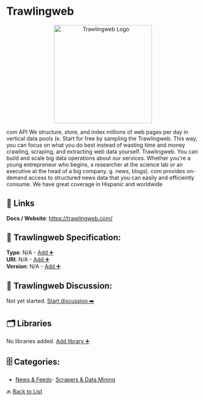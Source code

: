 # Trawlingweb
<p align="center">
    <img width="256" src="https://raw.githubusercontent.com/apis-list/apis-list/main/apis/trawlingweb/logo_256x256.png" alt="Trawlingweb Logo"/>
</p>
com API We structure, store, and index millions of web pages per day in vertical data pools (e.  Start for free by sampling the Trawlingweb. This way, you can focus on what you do best instead of wasting time and money crawling, scraping, and extracting web data yourself. Trawlingweb.  You can build and scale big data operations about our services. Whether you're a young entrepreneur who begins, a researcher at the science lab or an executive at the head of a big company. g.  news, blogs). com provides on-demand access to structured news data that you can easily and efficiently consume.  We have great coverage in Hispanic and worldwide

##  🔗 Links
**Docs / Website**: https://trawlingweb.com/

## 🧬 Trawlingweb Specification:
**Type**: N/A - [Add ➕](https://github.com/apis-list/apis-list/edit/main/apis.yaml#L20174)  
**URI**: N/A - [Add ➕](https://github.com/apis-list/apis-list/edit/main/apis.yaml#L20174)  
**Version**: N/A - [Add ➕](https://github.com/apis-list/apis-list/edit/main/apis.yaml#L20174)

## 💬 Trawlingweb Discussion:
Not yet started. [Start discussion ➡️](https://github.com/apis-list/apis-list/discussions/new)

## 🗂️ Libraries

No libraries added. [Add library ➕](https://github.com/apis-list/apis-list/edit/main/apis.yaml#L20174)    


## 🗄️ Categories:
- [News & Feeds](https://github.com/apis-list/apis-list#news--feeds-)- [Scrapers & Data Mining](https://github.com/apis-list/apis-list#scrapers--data-mining-)

🔙  [Back to List](https://github.com/apis-list/apis-list)

